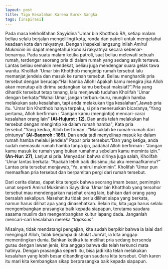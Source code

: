 ```yaml
---
layout: post
title: Tiga Kesalahan Karena Buruk Sangka
tags: [inspirasi]
---
```


Pada masa kekholifahan Sayyidina 'Umar bin Khotthob RA, setiap malam beliau selalu berjalan mengelilingi kota, ronda dan patroli untuk mengetahui keadaan kota dan rakyatnya. Dengan inspeksi langsung inilah *Amirul Mukminin* ini dapat mengetahui kondisi rakyatnya secara sebenar-benarnya. Pada suatu malam ketika patroli, saat beliau melewati sebuah rumah, terdengar seorang pria di dalam rumah yang sedang asyik tertawa. Lantas beliau semakin mendekat, beliau juga mendengar suara gelak tawa wanita. Kholifah 'Umar bin Khotthob mengintip rumah tersebut lalu memanjat jendela dan masuk ke rumah tersebut. Beliau menghardik pria tersebut dengan berucap:“Hai hamba Alloh! Apakah kamu mengira jika Alloh akan menutup aib dirimu sedangkan kamu berbuat maksiat?”.Pria yang dihardik tersebut tetap tenang, lalu menjawab tuduhan Kholifah 'Umar dengan berkata:“Wahai Umar, jangan terburu-buru, mungkin hamba melakukan satu kesalahan, tapi anda melakukan tiga kesalahan”,Jawab pria itu. 'Umar bin Khotthob hanya terpaku, si pria meneruskan bicaranya,“Yang pertama, Alloh berfirman : “Jangan kamu (mengintip) mencari-carai kesalahan orang lain“ **(Al-Hujurot : 12)**. Dan anda telah melakukan hal tersebut dengan mengintip ke dalam rumah hamba", Kata pria tersebut.“Yang kedua, Alloh berfirman : “Masuklah ke rumah-rumah dari pintunya” **(Al-Baqoroh : 189)**. Dan anda tadi menyelinap masuk ke dalam rumah hamba melalui jendela" Papar pria tersebut.“Dan yang ketiga, anda sudah memasuki rumah hamba tanpa ijin, padahal Alloh berfirman : “Jangan kamu masuk ke rumah yang bukan rumahmu sebelum kamu meminta izin.” **(An-Nur: 27)**, Lanjut si pria. Menyadari bahwa dirinya juga salah, Kholifah 'Umar lantas berkata: “Apakah lebih baik disisimu jika aku memaafkanmu?” Lantas pria tersebut menjawab,“Ya, amirul mukminin”. Kholifah 'Umar pun memaafkan pria tersebut dan berpamitan pergi dari rumah tersebut.

Dari cerita diatas, dapat kita tengok bahwa seorang imam besar, pemimpin umat seperti Amirul Mukiminin Sayyidina 'Umar bin Khotthob yang tersohor tersebut mau mendengarkan nasehat orang lain, bahkan dari orang yang bersalah sekalipun. Nasehat itu tidak perlu dilihat siapa yang berkata, namun harus dilihat apa yang dinasehatkan. Selain itu, kita juga harus selalu mengembangkan prasangka baik kepada siapapun, terutama saudara sasama muslim dan mengembangkan kultur lapang dada. Janganlah mencari-cari kesalahan mereka *“tajassus”*.

Misalnya, tidak mendatangi pengajian, kita sudah berpikir bahwa ia lalai dari mengingat Alloh, tidak berjumpa di sholat Jum’at, ia kita anggap mementingkan dunia. Bahkan ketika kita melihat pria sedang bersenda gurau dengan lawan jenis, kita anggap bahwa dia telah terkunci mata hatinya. Dengan prasangka seperti itu, bisa jadi kita telah melakukan kesalahan yang lebih besar dibandingkan saudara kita tersebut. Oleh karen itu mari kita kembangkan sikap berprasangka baik kepada siapapun.
